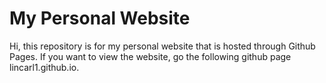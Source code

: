 # My Personal Website
 
Hi, this repository is for my personal website that is hosted through Github Pages. If you want to view the website, go the following github page lincarl1.github.io.
 
 
 
